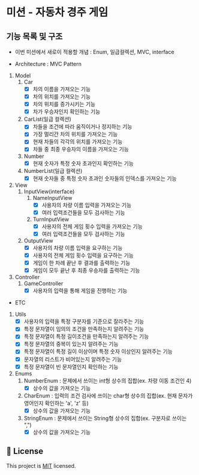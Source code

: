 # 미션 - 자동차 경주 게임

## 기능 목록 및 구조

- 이번 미션에서 새로이 적용할 개념 : Enum, 일급컬렉션, MVC, interface

- Architecture : MVC Pattern

1. Model
   1. Car
      - [x] 차의 이름을 가져오는 기능 
      - [x] 차의 위치를 가져오는 기능 
      - [x] 차의 위치를 증가시키는 기능 
      - [x] 차가 우승자인지 확인하는 기능
   2. CarList(일급 컬렉션)
      - [x] 차들을 조건에 따라 움직이거나 정지하는 기능 
      - [x] 가장 멀리간 차의 위치를 가져오는 기능 
      - [x] 현재 차들의 각각의 위치를 가져오는 기능
      - [x] 차들 중 최종 우승자의 이름을 가져오는 기능
   3. Number
      - [x] 현재 숫자가 특정 숫자 초과인지 확인하는 기능
   4. NumberList(일급 컬렉션)
      - [x] 현재 숫자들 중 특정 숫자 초과인 숫자들의 인덱스를 가져오는 기능

2. View
   1. InputView(interface)
      1. NameInputView
         - [X] 사용자의 차량 이름 입력을 가져오는 기능
         - [X] 여러 입력조건들을 모두 검사하는 기능
      2. TurnInputView
         - [X] 사용자의 전체 게임 횟수 입력을 가져오는 기능
         - [X] 여러 입력조건들을 모두 검사하는 기능
   2. OutputView
      - [X] 사용자의 차량 이름 입력을 요구하는 기능 
      - [X] 사용자의 전체 게임 횟수 입력을 요구하는 기능 
      - [X] 게임이 한 차례 끝난 후 결과를 출력하는 기능 
      - [X] 게임이 모두 끝난 후 최종 우승자를 출력하는 기능

3. Controller
   1. GameController
      - [X] 사용자의 입력을 통해 게임을 진행하는 기능

- ETC

1. Utils
   - [X] 사용자의 입력을 특정 구분자를 기준으로 잘라주는 기능
   - [X] 특정 문자열이 임의의 조건을 만족하는지 알려주는 기능
   - [X] 특정 문자열이 특정 길이조건을 만족하는지 알려주는 기능
   - [X] 특정 문자열의 중복이 있는지 알려주는 기능
   - [X] 특정 문자열이 특정 길이 이상이며 특정 숫자 이상인지 알려주는 기능
   - [X] 문자열의 리스트가 비어있는지 알려주는 기능
   - [X] 특정 문자열이 빈 문자열인지 확인하는 기능
   
2. Enums
   1. NumberEnum : 문제에서 쓰이는 int형 상수의 집합(ex. 차량 이동 조건인 4)
      - [X] 상수의 값을 가져오는 기능
   2. CharEnum : 입력의 조건 검사에 쓰이는 char형 상수의 집합(ex. 현재 문자가 영어인지 확인하는 'a', 'z' 등)
      - [X] 상수의 값을 가져오는 기능 
   3. StringEnum : 문제에서 쓰이는 String형 상수의 집합(ex. 구분자로 쓰이는 ",")
      - [X] 상수의 값을 가져오는 기능
   
## 📝 License

This project is [MIT](https://github.com/woowacourse/java-racingcar-precourse/blob/master/LICENSE) licensed.
